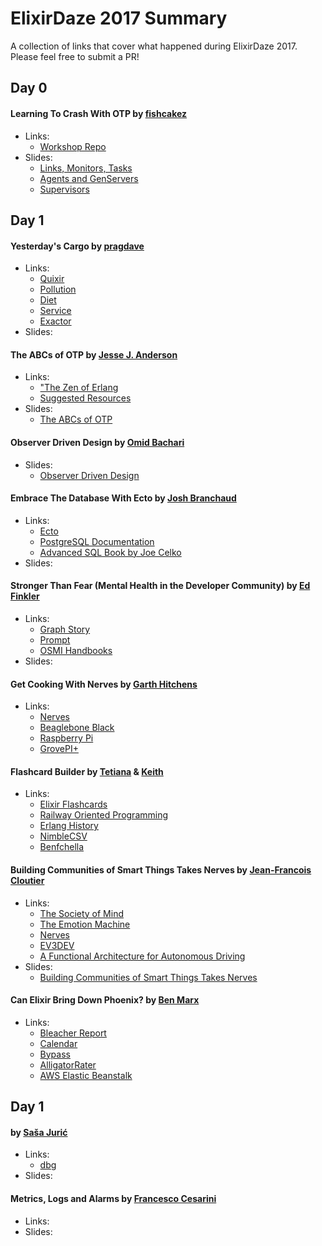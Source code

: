 # ElixirDaze 2017 Summary

A collection of links that cover what happened during ElixirDaze 2017. Please feel free to submit a PR!

## Day 0

#### Learning To Crash With OTP by [fishcakez](https://github.com/fishcakez)

- Links:
    + [Workshop Repo](https://github.com/fishcakez/crash_workshop)
- Slides:
    + [Links, Monitors, Tasks](https://github.com/fishcakez/crash_workshop/blob/master/tasks/Elixir%20Daze%20-%20Links%2C%20Monitors%20and%20Tasks.pdf)
    + [Agents and GenServers](https://github.com/fishcakez/crash_workshop/blob/master/agents/Elixir%20Daze%20-%20Agents%20and%20GenServers.pdf)
    + [Supervisors](https://github.com/fishcakez/crash_workshop/blob/master/supervisors/Elixir%20Daze%20-%20Supervisors.pdf)

## Day 1

#### Yesterday's Cargo by [pragdave](https://github.com/pragdave)
- Links:
    + [Quixir](https://github.com/pragdave/quixir)
    + [Pollution](https://github.com/pragdave/pollution)
    + [Diet](https://github.com/pragdave/diet)
    + [Service](https://github.com/pragdave/service)
    + [Exactor](https://github.com/sasa1977/exactor)
- Slides:

#### The ABCs of OTP by [Jesse J. Anderson](https://github.com/jessejanderson)
- Links:
    + ["The Zen of Erlang](http://ferd.ca/the-zen-of-erlang.html)
    + [Suggested Resources](https://gist.github.com/jessejanderson/16cbc0614e9194fa1b64460f775777ab)
- Slides:
    + [The ABCs of OTP](https://speakerdeck.com/jessejanderson/the-abcs-of-otp)

#### Observer Driven Design by [Omid Bachari](https://github.com/omidbachari)
- Slides:
    + [Observer Driven Design](https://docs.google.com/presentation/d/1tw8kaWpKPFlBTdSeSf6piTMso03ulKTCNVe12p9va_8/edit?usp=sharing)

#### Embrace The Database With Ecto by [Josh Branchaud](https://github.com/jbranchaud)
- Links:
    + [Ecto](https://hexdocs.pm/ecto/Ecto.html)
    + [PostgreSQL Documentation](https://www.postgresql.org/docs/9.6/static/index.html)
    + [Advanced SQL Book by Joe Celko](https://www.amazon.com/Joe-Celkos-SQL-Smarties-Fifth/dp/0128007613/ref=la_B000ARBFVQ_1_1?s=books&ie=UTF8&qid=1488482531&sr=1-1)
- Slides:

#### Stronger Than Fear (Mental Health in the Developer Community) by [Ed Finkler](https://github.com/funkatron)
- Links:
    + [Graph Story](https://www.graphstory.com/)
    + [Prompt](http://mhprompt.org/)
    + [OSMI Handbooks](https://osmihelp.org/resources/)
- Slides:

#### Get Cooking With Nerves by [Garth Hitchens](https://github.com/ghitchens)
- Links:
    + [Nerves](https://github.com/nerves-project)
    + [Beaglebone Black](https://beagleboard.org/black)
    + [Raspberry Pi](https://www.raspberrypi.org/)
    + [GrovePI+](https://www.dexterindustries.com/grovepi/)

#### Flashcard Builder by [Tetiana](https://github.com/tetiana12345678) & [Keith](https://github.com/globalkeith)
- Links:
    + [Elixir Flashcards](https://github.com/tetiana12345678/elixir-flashcards)
    + [Railway Oriented Programming](https://vimeo.com/97344498)
    + [Erlang History](https://github.com/ferd/erlang-history)
    + [NimbleCSV](https://github.com/plataformatec/nimble_csv)
    + [Benfchella](https://github.com/alco/benchfella)

#### Building Communities of Smart Things Takes Nerves by [Jean-Francois Cloutier](https://github.com/jfcloutier)
- Links:
    + [The Society of Mind](https://www.amazon.com/Society-Mind-Marvin-Minsky/dp/0671657135/ref=pd_sbs_14_t_0?_encoding=UTF8&psc=1&refRID=NNM0007DVVX66K0DGQGS)
    + [The Emotion Machine](https://www.amazon.com/Emotion-Machine-Commonsense-Artificial-Intelligence/dp/0743276647)
    + [Nerves](https://github.com/nerves-project)
    + [EV3DEV](http://www.ev3dev.org/)
    + [A Functional Architecture for Autonomous Driving](https://www.kth.se/polopoly_fs/1.580283!/wasa2015.pdf)
- Slides:
    + [Building Communities of Smart Things Takes Nerves](https://goo.gl/yFXUu1)

#### Can Elixir Bring Down Phoenix? by [Ben Marx](https://github.com/bgmarx)
- Links:
    + [Bleacher Report](http://bleacherreport.com/)
    + [Calendar](https://hexdocs.pm/elixir/Calendar.html)
    + [Bypass](https://github.com/pspdfkit-labs/bypass)
    + [AlligatorRater](https://github.com/bgmarx/alligatorrater)
    + [AWS Elastic Beanstalk](https://aws.amazon.com/elasticbeanstalk/)


## Day 1

#### by [Saša Jurić](https://github.com/sasa1977)
- Links:
    + [dbg](http://erlang.org/doc/man/dbg.html)
- Slides:

#### Metrics, Logs and Alarms by [Francesco Cesarini](https://github.com/francescoc)
- Links:
- Slides:
